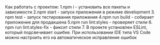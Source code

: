 Как работать с проектом:
1.npm i - установить все пакеты и зависимости
2.npm start - запуск приложения в режиме development 3. npm test - запуск тестирования приложения
4.npm run build - собирает приложение для продакшена
5.npm run lint:styles - проверяет стили 6. npm run lint:styles-fix - фиксит стили 7. В проекте установлен ESLint, который подсвечивает ошибке. При использовании IDE типа VS Code можно настроить его на автоматическое исправление ошибок
